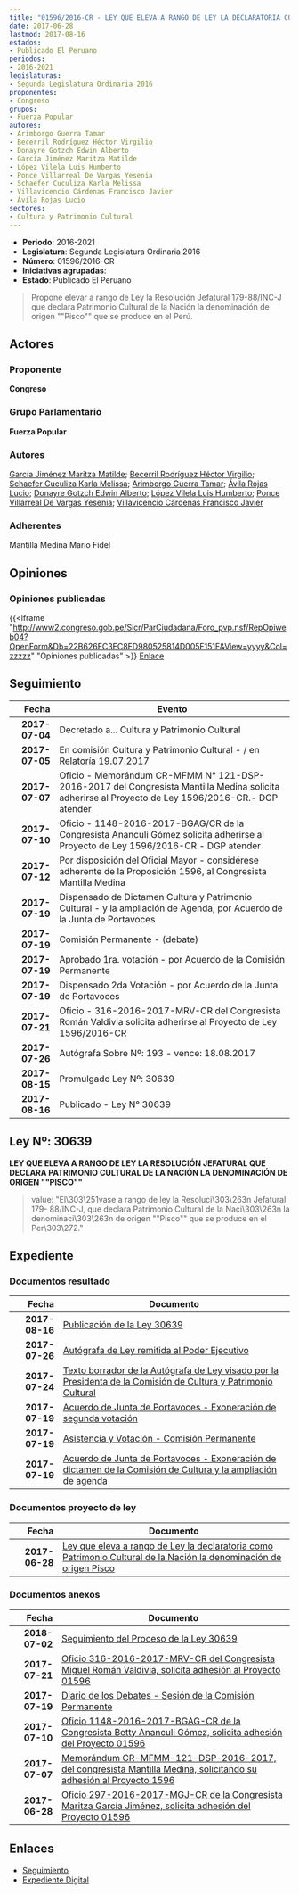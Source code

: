 ```yaml
---
title: "01596/2016-CR - LEY QUE ELEVA A RANGO DE LEY LA DECLARATORIA COMO PATRIMONIO CULTURAL DE LA NACIÓN LA DENOMINACIÓN DE ORIGEN PISCO"
date: 2017-06-28
lastmod: 2017-08-16
estados:
- Publicado El Peruano
periodos:
- 2016-2021
legislaturas:
- Segunda Legislatura Ordinaria 2016
proponentes:
- Congreso
grupos:
- Fuerza Popular
autores:
- Arimborgo Guerra Tamar
- Becerril Rodríguez Héctor Virgilio
- Donayre Gotzch Edwin Alberto
- García Jiménez Maritza Matilde
- López Vilela Luis Humberto
- Ponce Villarreal De Vargas Yesenia
- Schaefer Cuculiza Karla Melissa
- Villavicencio Cárdenas Francisco Javier
- Ávila Rojas Lucio
sectores:
- Cultura y Patrimonio Cultural
---
```

- **Periodo**: 2016-2021
- **Legislatura**: Segunda Legislatura Ordinaria 2016
- **Número**: 01596/2016-CR
- **Iniciativas agrupadas**: 
- **Estado**: Publicado El Peruano

> Propone elevar a rango de Ley la Resolución Jefatural 179-88/INC-J que declara Patrimonio Cultural de la Nación la denominación de origen ""Pisco"" que se produce en el Perú.


## Actores

### Proponente

**Congreso**

### Grupo Parlamentario

**Fuerza Popular**

### Autores

[García Jiménez Maritza Matilde](mailto:mailto:mgarciaj@congreso.gob.pe); [Becerril Rodríguez Héctor Virgilio](mailto:mailto:hbecerril@congreso.gob.pe); [Schaefer Cuculiza Karla Melissa](mailto:mailto:kschaefer@congreso.gob.pe); [Arimborgo Guerra Tamar](mailto:mailto:tarimborgo@congreso.gob.pe); [Ávila Rojas Lucio](mailto:mailto:lavilar@congreso.gob.pe); [Donayre Gotzch Edwin Alberto](mailto:mailto:edonayre@congreso.gob.pe); [López Vilela Luis Humberto](mailto:mailto:llopezv@congreso.gob.pe); [Ponce Villarreal De Vargas Yesenia](mailto:mailto:yponce@congreso.gob.pe); [Villavicencio Cárdenas Francisco Javier](mailto:mailto:fvillavicencio@congreso.gob.pe)

### Adherentes

Mantilla Medina Mario Fidel

## Opiniones

### Opiniones publicadas

{{<iframe "http://www2.congreso.gob.pe/Sicr/ParCiudadana/Foro_pvp.nsf/RepOpiweb04?OpenForm&Db=22B626FC3EC8FD980525814D005F151F&View=yyyy&Col=zzzzz" "Opiniones publicadas" >}}
[Enlace](http://www2.congreso.gob.pe/Sicr/ParCiudadana/Foro_pvp.nsf/RepOpiweb04?OpenForm&Db=22B626FC3EC8FD980525814D005F151F&View=yyyy&Col=zzzzz)


## Seguimiento

| Fecha | Evento |
|------:|--------|
| **2017-07-04** | Decretado a... Cultura y Patrimonio Cultural |
| **2017-07-05** | En comisión Cultura y Patrimonio Cultural - / en Relatoría 19.07.2017 |
| **2017-07-07** | Oficio - Memorándum CR-MFMM N° 121-DSP-2016-2017 del Congresista Mantilla Medina solicita adherirse al Proyecto de Ley 1596/2016-CR.- DGP atender |
| **2017-07-10** | Oficio - 1148-2016-2017-BGAG/CR de la Congresista Ananculi Gómez solicita adherirse al Proyecto de Ley 1596/2016-CR.- DGP atender |
| **2017-07-12** | Por disposición del Oficial Mayor - considérese adherente de la Proposición 1596, al Congresista Mantilla Medina |
| **2017-07-19** | Dispensado de Dictamen Cultura y Patrimonio Cultural - y la ampliación de Agenda, por Acuerdo de la Junta de Portavoces |
| **2017-07-19** | Comisión Permanente - (debate) |
| **2017-07-19** | Aprobado 1ra. votación - por Acuerdo de la Comisión Permanente |
| **2017-07-19** | Dispensado 2da Votación - por Acuerdo de la Junta de Portavoces |
| **2017-07-21** | Oficio - 316-2016-2017-MRV-CR del Congresista Román Valdivia solicita adherirse al Proyecto de Ley 1596/2016-CR |
| **2017-07-26** | Autógrafa Sobre Nº: 193 - vence: 18.08.2017 |
| **2017-08-15** | Promulgado Ley Nº: 30639 |
| **2017-08-16** | Publicado - Ley N° 30639 |

## Ley Nº: 30639

**LEY QUE ELEVA A RANGO DE LEY LA RESOLUCIÓN JEFATURAL QUE DECLARA PATRIMONIO CULTURAL DE LA NACIÓN LA DENOMINACIÓN DE ORIGEN ""PISCO""**

> value: "El\303\251vase a rango de ley la Resoluci\303\263n Jefatural 179- 88/INC-J, que declara Patrimonio Cultural de la Naci\303\263n la denominaci\303\263n de origen \"\"Pisco\"\" que se produce en el Per\303\272."


## Expediente

### Documentos resultado

| Fecha | Documento |
|------:|-----------|
| **2017-08-16** | [Publicación de la Ley 30639](http://www.leyes.congreso.gob.pe/Documentos/2016_2021/ADLP/Normas_Legales/30639-LEY.pdf) |
| **2017-07-26** | [Autógrafa de Ley remitida al Poder Ejecutivo](http://www.leyes.congreso.gob.pe/Documentos/2016_2021/ADLP/Texto_Aprobado/AU0159620170726.pdf) |
| **2017-07-24** | [Texto borrador de la Autógrafa de Ley visado por la Presidenta de la Comisión de Cultura y Patrimonio Cultural](http://www.leyes.congreso.gob.pe/Documentos/2016_2021/Texto_Borrador_de_Autografa/BAU01596200170724.pdf) |
| **2017-07-19** | [Acuerdo de Junta de Portavoces - Exoneración de segunda votación](http://www.leyes.congreso.gob.pe/Documentos/2016_2021/Acuerdos/Junta_Portavoces/AJP0159620170719..PDF) |
| **2017-07-19** | [Asistencia y Votación - Comisión Permanente](http://www.leyes.congreso.gob.pe/Documentos/2016_2021/Asistencia_y_Votacion/Proyectos_de_Ley/AVCP0159620170719.pdf) |
| **2017-07-19** | [Acuerdo de Junta de Portavoces - Exoneración de dictamen de la Comisión de Cultura y la ampliación de agenda](http://www.leyes.congreso.gob.pe/Documentos/2016_2021/Acuerdos/Junta_Portavoces/AJP0159620170719.pdf) |

### Documentos proyecto de ley

| Fecha | Documento |
|------:|-----------|
| **2017-06-28** | [Ley que eleva a rango de Ley la declaratoria como Patrimonio Cultural de la Nación la denominación de origen Pisco](http://www.leyes.congreso.gob.pe/Documentos/2016_2021/Proyectos_de_Ley_y_de_Resoluciones_Legislativas/PL0159620180628.pdf) |

### Documentos anexos

| Fecha | Documento |
|------:|-----------|
| **2018-07-02** | [Seguimiento del Proceso de la Ley 30639](http://www.leyes.congreso.gob.pe/Documentos/2016_2021/Seguimiento_de_Proyectos_de_Ley/01596PL20180702.pdf) |
| **2017-07-21** | [Oficio 316-2016-2017-MRV-CR del Congresista Miguel Román Valdivia, solicita adhesión al Proyecto 01596](http://www.leyes.congreso.gob.pe/Documentos/2016_2021/Oficios/Congresistas/OFICIO-316-2016-2017-MRV-CR.pdf) |
| **2017-07-19** | [Diario de los Debates - Sesión de la Comisión Permanente](http://www2.congreso.gob.pe/Sicr/DiarioDebates/Publicad.nsf/SesionesPleno/05256D6E0073DFE905258163000BD65B/$FILE/PER-2016-14.pdf) |
| **2017-07-10** | [Oficio 1148-2016-2017-BGAG-CR de la Congresista Betty Ananculi Gómez, solicita adhesión del Proyecto 01596](http://www.leyes.congreso.gob.pe/Documentos/2016_2021/Oficios/Congresistas/OFICIO-1148-2016-2017-BGAG-CR.pdf) |
| **2017-07-07** | [Memorándum CR-MFMM-121-DSP-2016-2017, del congresista Mantilla Medina, solicitando su adhesión al Proyecto 1596](http://www.leyes.congreso.gob.pe/Documentos/2016_2021/Oficios/Congresistas/MEMORANDUM-CR-MFMM-121-DSP-2016-2017.pdf) |
| **2017-06-28** | [Oficio 297-2016-2017-MGJ-CR de la Congresista Maritza García Jiménez, solicita adhesión del Proyecto 01596](http://www.leyes.congreso.gob.pe/Documentos/2016_2021/Oficios/Congresistas/OFICIO-297-2016-2017-MGJ-CR.pdf) |

## Enlaces

- [Seguimiento](http://www2.congreso.gob.pe/Sicr/TraDocEstProc/CLProLey2016.nsf/f7fff46988ca05b1052578e100829cc7/126e00c63e766aa80525814d00559f7a?OpenDocument)
- [Expediente Digital](http://www2.congreso.gob.pe/Sicr/TraDocEstProc/Expvirt_2011.nsf/visbusqptramdoc1621/01596?opendocument)


